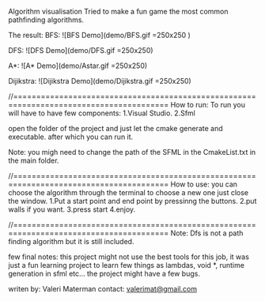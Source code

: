 Algorithm visualisation
Tried to make a fun game the most common pathfinding algorithms.

The result:
BFS:
![BFS Demo](demo/BFS.gif =250x250 )

DFS:
![DFS Demo](demo/DFS.gif =250x250)

A*:
![A* Demo](demo/Astar.gif =250x250)

Dijikstra:
![Dijikstra Demo](demo/Dijikstra.gif =250x250) 


//========================================================================================
How to run:
To run you will have to have few components:
1.Visual Studio.
2.Sfml

open the folder of the project and just let the cmake generate and executable.
after which you can run it.

Note: you migh need to change the path of the SFML in the CmakeList.txt in the main folder.

//========================================================================================
How to use:
you can choose the algorithm through the terminal
to choose a new one just close the window.
1.Put a start point and end point by pressinng the buttons.
2.put walls if you want.
3.press start
4.enjoy.

//========================================================================================
Note: Dfs is not a path finding algorithm but it is still included.

few final notes:
this project might not use the best tools for this job, it was just a fun learning project
to learn few things as lambdas, void *, runtime generation in sfml etc...
the project might have a few bugs.


writen by: Valeri Materman
contact: valerimat@gmail.com

